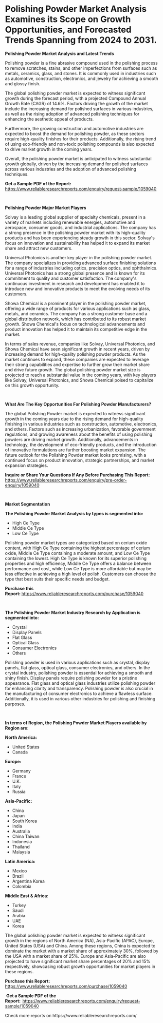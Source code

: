 <p><h1>Polishing Powder Market Analysis Examines its Scope on Growth Opportunities, and Forecasted Trends Spanning from 2024 to 2031.</h1></p><p><strong>Polishing Powder Market Analysis and Latest Trends</strong></p>
<p><p>Polishing powder is a fine abrasive compound used in the polishing process to remove scratches, stains, and other imperfections from surfaces such as metals, ceramics, glass, and stones. It is commonly used in industries such as automotive, construction, electronics, and jewelry for achieving a smooth and glossy finish.</p><p>The global polishing powder market is expected to witness significant growth during the forecast period, with a projected Compound Annual Growth Rate (CAGR) of 14.6%. Factors driving the growth of the market include the increasing demand for polished surfaces in various industries, as well as the rising adoption of advanced polishing techniques for enhancing the aesthetic appeal of products.</p><p>Furthermore, the growing construction and automotive industries are expected to boost the demand for polishing powder, as these sectors require high-quality finishes for their products. Additionally, the rising trend of using eco-friendly and non-toxic polishing compounds is also expected to drive market growth in the coming years.</p><p>Overall, the polishing powder market is anticipated to witness substantial growth globally, driven by the increasing demand for polished surfaces across various industries and the adoption of advanced polishing techniques.</p></p>
<p><strong>Get a Sample PDF of the Report:&nbsp;</strong> <a href="https://www.reliableresearchreports.com/enquiry/request-sample/1059040">https://www.reliableresearchreports.com/enquiry/request-sample/1059040</a></p>
<p>&nbsp;</p>
<p><strong>Polishing Powder Major Market Players</strong></p>
<p><p>Solvay is a leading global supplier of specialty chemicals, present in a variety of markets including renewable energies, automotive and aerospace, consumer goods, and industrial applications. The company has a strong presence in the polishing powder market with its high-quality products and has been experiencing steady growth in this sector. Solvay's focus on innovation and sustainability has helped it to expand its market share and attract new customers.</p><p>Universal Photonics is another key player in the polishing powder market. The company specializes in providing advanced surface finishing solutions for a range of industries including optics, precision optics, and ophthalmics. Universal Photonics has a strong global presence and is known for its commitment to quality and customer satisfaction. The company's continuous investment in research and development has enabled it to introduce new and innovative products to meet the evolving needs of its customers.</p><p>Showa Chemical is a prominent player in the polishing powder market, offering a wide range of products for various applications such as glass, metals, and ceramics. The company has a strong customer base and a global distribution network, which has contributed to its robust market growth. Showa Chemical's focus on technological advancements and product innovation has helped it to maintain its competitive edge in the market.</p><p>In terms of sales revenue, companies like Solvay, Universal Photonics, and Showa Chemical have seen significant growth in recent years, driven by increasing demand for high-quality polishing powder products. As the market continues to expand, these companies are expected to leverage their strong capabilities and expertise to further grow their market share and drive future growth. The global polishing powder market size is projected to reach a substantial value in the coming years, with key players like Solvay, Universal Photonics, and Showa Chemical poised to capitalize on this growth opportunity.</p></p>
<p>&nbsp;</p>
<p><strong>What Are The Key Opportunities For Polishing Powder Manufacturers?</strong></p>
<p><p>The global Polishing Powder market is expected to witness significant growth in the coming years due to the rising demand for high-quality finishing in various industries such as construction, automotive, electronics, and others. Factors such as increasing urbanization, favorable government regulations, and growing awareness about the benefits of using polishing powders are driving market growth. Additionally, advancements in technology, the development of eco-friendly products, and the introduction of innovative formulations are further boosting market expansion. The future outlook for the Polishing Powder market looks promising, with a continued focus on product innovation, strategic partnerships, and market expansion strategies.</p></p>
<p><strong>Inquire or Share Your Questions If Any Before Purchasing This Report:</strong> <a href="https://www.reliableresearchreports.com/enquiry/pre-order-enquiry/1059040">https://www.reliableresearchreports.com/enquiry/pre-order-enquiry/1059040</a></p>
<p>&nbsp;</p>
<p><strong>Market Segmentation</strong></p>
<p><strong>The Polishing Powder Market Analysis by types is segmented into:</strong></p>
<p><ul><li>High Ce Type</li><li>Middle Ce Type</li><li>Low Ce Type</li></ul></p>
<p><p>Polishing powder market types are categorized based on cerium oxide content, with High Ce Type containing the highest percentage of cerium oxide, Middle Ce Type containing a moderate amount, and Low Ce Type containing the lowest. High Ce Type is known for its superior polishing properties and high efficiency, Middle Ce Type offers a balance between performance and cost, while Low Ce Type is more affordable but may be less effective in achieving a high level of polish. Customers can choose the type that best suits their specific needs and budget.</p></p>
<p><strong>Purchase this Report:&nbsp;</strong><a href="https://www.reliableresearchreports.com/purchase/1059040">https://www.reliableresearchreports.com/purchase/1059040</a></p>
<p>&nbsp;</p>
<p><strong>The Polishing Powder Market Industry Research by Application is segmented into:</strong></p>
<p><ul><li>Crystal</li><li>Display Panels</li><li>Flat Glass</li><li>Optical Glass</li><li>Consumer Electronics</li><li>Others</li></ul></p>
<p><p>Polishing powder is used in various applications such as crystal, display panels, flat glass, optical glass, consumer electronics, and others. In the crystal industry, polishing powder is essential for achieving a smooth and shiny finish. Display panels require polishing powder for a pristine appearance. Flat glass and optical glass industries utilize polishing powder for enhancing clarity and transparency. Polishing powder is also crucial in the manufacturing of consumer electronics to achieve a flawless surface. Additionally, it is used in various other industries for polishing and finishing purposes.</p></p>
<p>&nbsp;</p>
<p><strong>In terms of Region, the Polishing Powder Market Players available by Region are:</strong></p>
<p>
    <p> <strong> North America: </strong>
        <ul>
            <li>United States</li>
            <li>Canada</li>
        </ul>
        </p> 
    <p> <strong> Europe: </strong>
        <ul>
            <li>Germany</li>
            <li>France</li>
            <li>U.K.</li>
            <li>Italy</li>
            <li>Russia</li>
        </ul>
        </p> 
    <p> <strong> Asia-Pacific: </strong>
        <ul>
            <li>China</li>
            <li>Japan</li>
            <li>South Korea</li>
            <li>India</li>
            <li>Australia</li>
            <li>China Taiwan</li>
            <li>Indonesia</li>
            <li>Thailand</li>
            <li>Malaysia</li>
        </ul>
        </p> 
    <p> <strong> Latin America: </strong>
        <ul>
            <li>Mexico</li>
            <li>Brazil</li>
            <li>Argentina Korea</li>
            <li>Colombia</li>
        </ul>
        </p> 
    <p> <strong> Middle East & Africa: </strong>
        <ul>
            <li>Turkey</li>
            <li>Saudi</li>
            <li>Arabia</li>
            <li>UAE</li>
            <li>Korea</li>
        </ul>
    </p>
    </p>
<p><p>The global polishing powder market is expected to witness significant growth in the regions of North America (NA), Asia-Pacific (APAC), Europe, United States (USA) and China. Among these regions, China is expected to dominate the market with a market share of approximately 30%, followed by the USA with a market share of 25%. Europe and Asia-Pacific are also projected to have significant market share percentages of 20% and 15% respectively, showcasing robust growth opportunities for market players in these regions.</p></p>
<p><strong>Purchase this Report: </strong><a href="https://www.reliableresearchreports.com/purchase/1059040">https://www.reliableresearchreports.com/purchase/1059040</a></p>
<p>&nbsp;<strong>Get a Sample PDF of the Report:&nbsp;&nbsp;</strong><a href="https://www.reliableresearchreports.com/enquiry/request-sample/1059040">https://www.reliableresearchreports.com/enquiry/request-sample/1059040</a></p>
<p><strong></strong></p>
<p>Check more reports on https://www.reliableresearchreports.com/</p>